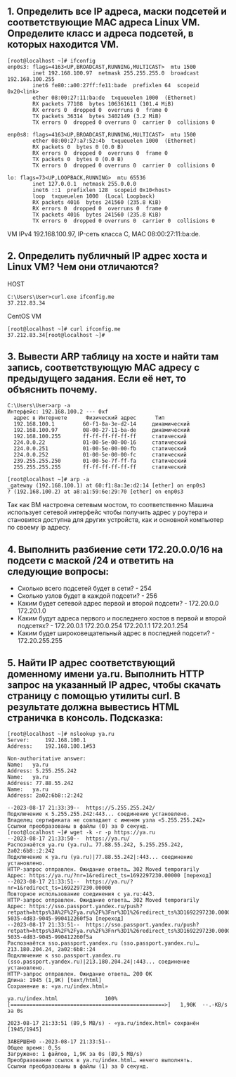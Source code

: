 ## 1. Определить все IP адреса, маски подсетей и соответствующие MAC адреса Linux VM. Определите класс и адреса подсетей, в которых находится VM.
```
[root@localhost ~]# ifconfig
enp0s3: flags=4163<UP,BROADCAST,RUNNING,MULTICAST>  mtu 1500
        inet 192.168.100.97  netmask 255.255.255.0  broadcast 192.168.100.255
        inet6 fe80::a00:27ff:fe11:bade  prefixlen 64  scopeid 0x20<link>
        ether 08:00:27:11:ba:de  txqueuelen 1000  (Ethernet)
        RX packets 77108  bytes 106361611 (101.4 MiB)
        RX errors 0  dropped 0  overruns 0  frame 0
        TX packets 36314  bytes 3402149 (3.2 MiB)
        TX errors 0  dropped 0 overruns 0  carrier 0  collisions 0

enp0s8: flags=4163<UP,BROADCAST,RUNNING,MULTICAST>  mtu 1500
        ether 08:00:27:a7:52:4b  txqueuelen 1000  (Ethernet)
        RX packets 0  bytes 0 (0.0 B)
        RX errors 0  dropped 0  overruns 0  frame 0
        TX packets 0  bytes 0 (0.0 B)
        TX errors 0  dropped 0 overruns 0  carrier 0  collisions 0

lo: flags=73<UP,LOOPBACK,RUNNING>  mtu 65536
        inet 127.0.0.1  netmask 255.0.0.0
        inet6 ::1  prefixlen 128  scopeid 0x10<host>
        loop  txqueuelen 1000  (Local Loopback)
        RX packets 4016  bytes 241560 (235.8 KiB)
        RX errors 0  dropped 0  overruns 0  frame 0
        TX packets 4016  bytes 241560 (235.8 KiB)
        TX errors 0  dropped 0 overruns 0  carrier 0  collisions 0
```
VM IPv4 192.168.100.97, IP-сеть класса C, MAC 08:00:27:11:ba:de.

## 2. Определить публичный IP адрес хоста и Linux VM? Чем они отличаются?

HOST
```
C:\Users\User>curl.exe ifconfig.me
37.212.83.34
```
CentOS VM
```
[root@localhost ~]# curl ifconfig.me
37.212.83.34[root@localhost ~]# 
```
## 3. Вывести ARP таблицу на хосте и найти там запись, соответствующую MAC адресу с предыдущего задания. Если её нет, то объяснить почему.
```
C:\Users\User>arp -a
Интерфейс: 192.168.100.2 --- 0xf
  адрес в Интернете      Физический адрес      Тип
  192.168.100.1         60-f1-8a-3e-d2-14     динамический
  192.168.100.97        08-00-27-11-ba-de     динамический
  192.168.100.255       ff-ff-ff-ff-ff-ff     статический
  224.0.0.22            01-00-5e-00-00-16     статический
  224.0.0.251           01-00-5e-00-00-fb     статический
  224.0.0.252           01-00-5e-00-00-fc     статический
  239.255.255.250       01-00-5e-7f-ff-fa     статический
  255.255.255.255       ff-ff-ff-ff-ff-ff     статический

[root@localhost ~]# arp -a
_gateway (192.168.100.1) at 60:f1:8a:3e:d2:14 [ether] on enp0s3
? (192.168.100.2) at a8:a1:59:6e:29:70 [ether] on enp0s3
```
Так как ВМ настроена сетевым мостом, то соответственно Машина использует сетевой интерфейс чтобы получить адрес у роутера и становится доступна для других устройств, как и основной компьютер по своему ip адресу.

## 4. Выполнить разбиение сети 172.20.0.0/16 на подсети с маской /24 и ответить на следующие вопросы:
- Сколько всего подсетей будет в сети? - 254
- Сколько узлов будет в каждой подсети? - 256
- Каким будет сетевой адрес первой и второй подсети? - 172.20.0.0 172.20.1.0
- Каким будут адреса первого и последнего хостов в первой и второй подсетях? - 172.20.0.1 172.20.0.254 172.20.1.1 172.20.1.254
- Каким будет широковещательный адрес в последней подсети? - 172.20.255.255
## 5. Найти IP адрес соответствующий доменному имени ya.ru. Выполнить HTTP запрос на указанный IP адрес, чтобы скачать страницу с помощью утилиты curl. В результате должна вывестись HTML страничка в консоль. Подсказка:
  ```
[root@localhost ~]# nslookup ya.ru
Server:		192.168.100.1
Address:	192.168.100.1#53

Non-authoritative answer:
Name:	ya.ru
Address: 5.255.255.242
Name:	ya.ru
Address: 77.88.55.242
Name:	ya.ru
Address: 2a02:6b8::2:242

--2023-08-17 21:33:39--  https://5.255.255.242/
Подключение к 5.255.255.242:443... соединение установлено.
Владелец сертификата не совпадает с именем узла «5.255.255.242»
Ссылки преобразованы в файлы (0) за 0 секунд.
[root@localhost ~]# wget -k -r -p https://ya.ru
--2023-08-17 21:33:50--  https://ya.ru/
Распознаётся ya.ru (ya.ru)… 77.88.55.242, 5.255.255.242, 2a02:6b8::2:242
Подключение к ya.ru (ya.ru)|77.88.55.242|:443... соединение установлено.
HTTP-запрос отправлен. Ожидание ответа… 302 Moved temporarily
Адрес: https://ya.ru/?nr=1&redirect_ts=1692297230.00000 [переход]
--2023-08-17 21:33:51--  https://ya.ru/?nr=1&redirect_ts=1692297230.00000
Повторное использование соединения с ya.ru:443.
HTTP-запрос отправлен. Ожидание ответа… 302 Moved temporarily
Адрес: https://sso.passport.yandex.ru/push?retpath=https%3A%2F%2Fya.ru%2F%3Fnr%3D1%26redirect_ts%3D1692297230.00000&uuid=3ab5ef2b-5035-4d83-9045-990412260f5a [переход]
--2023-08-17 21:33:51--  https://sso.passport.yandex.ru/push?retpath=https%3A%2F%2Fya.ru%2F%3Fnr%3D1%26redirect_ts%3D1692297230.00000&uuid=3ab5ef2b-5035-4d83-9045-990412260f5a
Распознаётся sso.passport.yandex.ru (sso.passport.yandex.ru)… 213.180.204.24, 2a02:6b8::24
Подключение к sso.passport.yandex.ru (sso.passport.yandex.ru)|213.180.204.24|:443... соединение установлено.
HTTP-запрос отправлен. Ожидание ответа… 200 OK
Длина: 1945 (1,9K) [text/html]
Сохранение в: «ya.ru/index.html»

ya.ru/index.html               100%[=================================================>]   1,90K  --.-KB/s    за 0s      

2023-08-17 21:33:51 (89,5 MB/s) - «ya.ru/index.html» сохранён [1945/1945]

ЗАВЕРШЕНО --2023-08-17 21:33:51--
Общее время: 0,5s
Загружено: 1 файлов, 1,9K за 0s (89,5 MB/s)
Преобразование ссылок в ya.ru/index.html… нечего выполнять.
Ссылки преобразованы в файлы (1) за 0 секунд.


